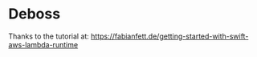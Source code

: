 # Deboss

Thanks to the tutorial at: https://fabianfett.de/getting-started-with-swift-aws-lambda-runtime
